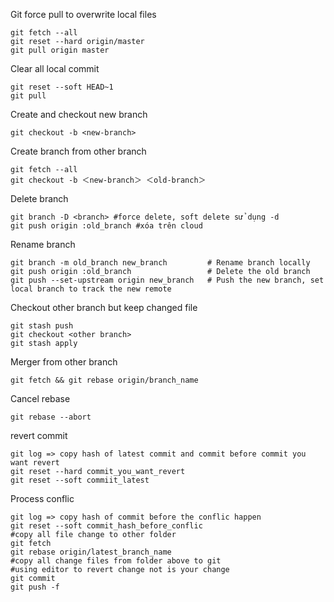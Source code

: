 Git force pull to overwrite local files
```
git fetch --all
git reset --hard origin/master
git pull origin master
```
Clear all local commit
```
git reset --soft HEAD~1
git pull
```
Create and checkout new branch
```
git checkout -b <new-branch>
```
Create branch from other branch
```
git fetch --all
git checkout -b ＜new-branch＞ ＜old-branch＞
```
Delete branch
```
git branch -D <branch> #force delete, soft delete sử dụng -d
git push origin :old_branch #xóa trên cloud
```
Rename branch
```
git branch -m old_branch new_branch         # Rename branch locally    
git push origin :old_branch                 # Delete the old branch    
git push --set-upstream origin new_branch   # Push the new branch, set local branch to track the new remote
```
Checkout other branch but keep changed file
```
git stash push
git checkout <other branch>
git stash apply
```
Merger from other branch
```
git fetch && git rebase origin/branch_name
```
Cancel rebase
```
git rebase --abort
```
revert commit
```
git log => copy hash of latest commit and commit before commit you want revert
git reset --hard commit_you_want_revert
git reset --soft commiit_latest
```
Process conflic
```
git log => copy hash of commit before the conflic happen
git reset --soft commit_hash_before_conflic
#copy all file change to other folder
git fetch
git rebase origin/latest_branch_name
#copy all change files from folder above to git
#using editor to revert change not is your change
git commit
git push -f
